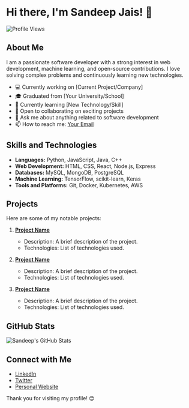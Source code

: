 # Hi there, I'm Sandeep Jais! 👋

![Profile Views](https://komarev.com/ghpvc/?username=sandeep-jais&color=brightgreen)

## About Me

I am a passionate software developer with a strong interest in web development, machine learning, and open-source contributions. I love solving complex problems and continuously learning new technologies.

- 💻 Currently working on [Current Project/Company]
- 🎓 Graduated from [Your University/School]
- 🌱 Currently learning [New Technology/Skill]
- 🤝 Open to collaborating on exciting projects
- 💬 Ask me about anything related to software development
- 📫 How to reach me: [Your Email](mailto:your-email@example.com)

## Skills and Technologies

- **Languages:** Python, JavaScript, Java, C++
- **Web Development:** HTML, CSS, React, Node.js, Express
- **Databases:** MySQL, MongoDB, PostgreSQL
- **Machine Learning:** TensorFlow, scikit-learn, Keras
- **Tools and Platforms:** Git, Docker, Kubernetes, AWS

## Projects

Here are some of my notable projects:

1. **[Project Name](https://github.com/sandeep-jais/project-name)**
   - Description: A brief description of the project.
   - Technologies: List of technologies used.

2. **[Project Name](https://github.com/sandeep-jais/project-name)**
   - Description: A brief description of the project.
   - Technologies: List of technologies used.

3. **[Project Name](https://github.com/sandeep-jais/project-name)**
   - Description: A brief description of the project.
   - Technologies: List of technologies used.

## GitHub Stats

![Sandeep's GitHub Stats](https://github-readme-stats.vercel.app/api?username=sandeep-jais&show_icons=true&theme=radical)

## Connect with Me

- [LinkedIn](https://www.linkedin.com/in/your-linkedin-profile)
- [Twitter](https://twitter.com/your-twitter-handle)
- [Personal Website](https://your-website.com)

Thank you for visiting my profile! 😊
